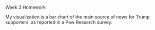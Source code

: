Week 3 Homework

My visualization is a bar chart of the main source of news for Trump supporters, as reported in a Pew Research survey.